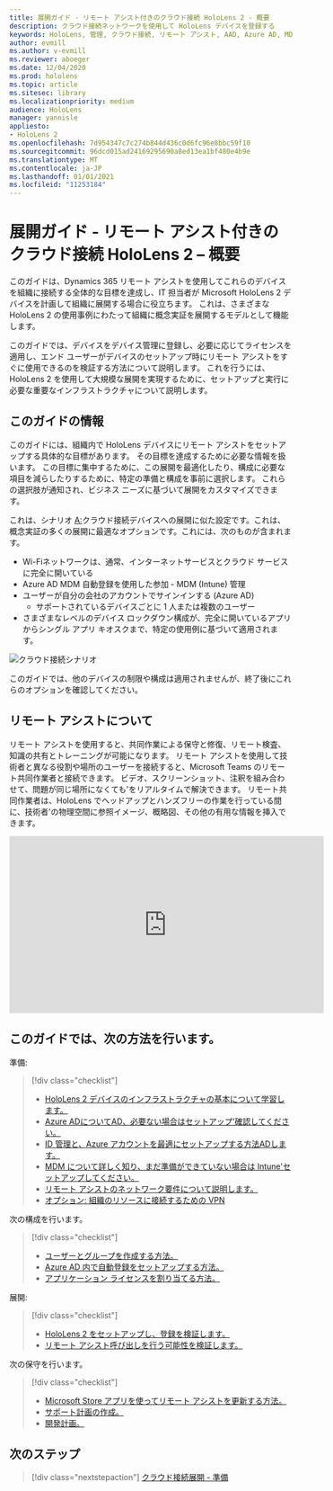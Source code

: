 ```yaml
---
title: 展開ガイド - リモート アシスト付きのクラウド接続 HoloLens 2 - 概要
description: クラウド接続ネットワークを使用して HoloLens デバイスを登録する
keywords: HoloLens, 管理, クラウド接続, リモート アシスト, AAD, Azure AD, MDM, モバイル デバイス管理
author: evmill
ms.author: v-evmill
ms.reviewer: aboeger
ms.date: 12/04/2020
ms.prod: hololens
ms.topic: article
ms.sitesec: library
ms.localizationpriority: medium
audience: HoloLens
manager: yannisle
appliesto:
- HoloLens 2
ms.openlocfilehash: 7d954347c7c274b844d436c0d6fc96e8bbc59f10
ms.sourcegitcommit: 96dcd015ad24169295690a8ed13ea1bf480e4b9e
ms.translationtype: MT
ms.contentlocale: ja-JP
ms.lasthandoff: 01/01/2021
ms.locfileid: "11253184"
---
```

# 展開ガイド - リモート アシスト付きのクラウド接続 HoloLens 2 – 概要

このガイドは、Dynamics 365 リモート アシストを使用してこれらのデバイスを組織に接続する全体的な目標を達成し、IT 担当者が Microsoft HoloLens 2 デバイスを計画して組織に展開する場合に役立ちます。 これは、さまざまな HoloLens 2 の使用事例にわたって組織に概念実証を展開するモデルとして機能します。

このガイドでは、デバイスをデバイス管理に登録し、必要に応じてライセンスを適用し、エンド ユーザーがデバイスのセットアップ時にリモート アシストをすぐに使用できるのを検証する方法について説明します。 これを行うには、HoloLens 2 を使用して大規模な展開を実現するために、セットアップと実行に必要な重要なインフラストラクチャについて説明します。

## このガイドの情報

このガイドには、組織内で HoloLens デバイスにリモート アシストをセットアップする具体的な目標があります。 その目標を達成するために必要な情報を扱います。 この目標に集中するために、この展開を最適化したり、構成に必要な項目を減らしたりするために、特定の準備と構成を事前に選択します。 これらの選択肢が通知され、ビジネス ニーズに基づいて展開をカスタマイズできます。

これは、シナリオ [A:](https://docs.microsoft.com/hololens/common-scenarios#scenario-a)クラウド接続デバイスへの展開に似た設定です。これは、概念実証の多くの展開に最適なオプションです。これには、次のものが含まれます。

- Wi-Fiネットワークは、通常、インターネットサービスとクラウド サービスに完全に開いている
- Azure AD MDM 自動登録を使用した参加 - MDM (Intune) 管理
- ユーザーが自分の会社のアカウントでサインインする (Azure AD)
  - サポートされているデバイスごとに 1 人または複数のユーザー
- さまざまなレベルのデバイス ロックダウン構成が、完全に開いているアプリからシングル アプリ キオスクまで、特定の使用例に基づいて適用されます。

![クラウド接続シナリオ](./images/cloud-connected-deployment-chart.png)

このガイドでは、他のデバイスの制限や構成は適用されませんが、終了後にこれらのオプションを確認してください。

## リモート アシストについて

リモート アシストを使用すると、共同作業による保守と修復、リモート検査、知識の共有とトレーニングが可能になります。 リモート アシストを使用して技術者と異なる役割や場所のユーザーを接続すると、Microsoft Teams のリモート共同作業者と接続できます。 ビデオ、スクリーンショット、注釈を組み合わせて、問題が同じ場所になくても&#39;をリアルタイムで解決できます。 リモート共同作業者は、HoloLens でヘッドアップとハンズフリーの作業を行っている間に、技術者&#39;の物理空間に参照イメージ、概略図、その他の有用な情報を挿入できます。

<iframe width="560" height="315" src="https://www.youtube.com/embed/d3YT8j0yYl0" frameborder="0" allow="accelerometer; autoplay; clipboard-write; encrypted-media; gyroscope; picture-in-picture" allowfullscreen></iframe>

## このガイドでは、次の方法を行います。

準備:

> [!div class="checklist"]
> - [HoloLens 2 デバイスのインフラストラクチャの基本について学習します。](hololens2-cloud-connected-prepare.md#infrastructure-essentials)
> - [Azure ADについてAD、必要ない場合はセットアップ&#39;確認してください。](hololens2-cloud-connected-prepare.md#azure-active-directory)
> - [ID 管理と、Azure アカウントを最適にセットアップする方法ADします。](hololens2-cloud-connected-prepare.md#identity-management)
> - [MDM について詳しく知り、まだ準備ができていない場合は Intune&#39;セットアップしてください。](hololens2-cloud-connected-prepare.md#mobile-device-management)
> - [リモート アシストのネットワーク要件について説明します。](hololens2-cloud-connected-prepare.md#network)
> - [オプション: 組織のリソースに接続するための VPN](/hololens2-cloud-connected-prepare.md#optional-connect-your-hololens-to-vpn)

次の構成を行います。

> [!div class="checklist"]
> - [ユーザーとグループを作成する方法。](hololens2-cloud-connected-configure.md#azure-users-and-groups)
> - [Azure AD 内で自動登録をセットアップする方法。](hololens2-cloud-connected-configure.md#auto-enrollment-on-hololens-2)
> - [アプリケーション ライセンスを割り当てる方法。](hololens2-cloud-connected-configure.md#application-licenses)

展開:

> [!div class="checklist"]
> - [HoloLens 2 をセットアップし、登録を検証します。](hololens2-cloud-connected-deploy.md#enrollment-validation)
> - [リモート アシスト呼び出しを行う可能性を検証します。](hololens2-cloud-connected-deploy.md#remote-assist-call-validation)

次の保守を行います。

> [!div class="checklist"]
> - [Microsoft Store アプリを使ってリモート アシストを更新する方法。](hololens2-cloud-connected-maintain.md#updates)
> - [サポート計画の作成。](hololens2-cloud-connected-maintain.md#support-plan)
> - [開発計画。](hololens2-cloud-connected-maintain.md#development-plan)

## 次のステップ

> [!div class="nextstepaction"]
> [クラウド接続展開 - 準備](hololens2-cloud-connected-prepare.md)


